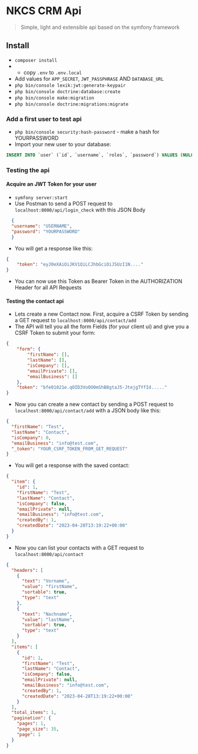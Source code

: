 # NKCS CRM Api
> Simple, light and extensible api based on the symfony framework

## Install
- ``composer install``
- - copy `.env` to ``.env.local``
- Add values for ``APP_SECRET``, ``JWT_PASSPHRASE`` AND ``DATABASE_URL``
- ``php bin/console lexik:jwt:generate-keypair``
- ``php bin/console doctrine:database:create``
- ``php bin/console make:migration``
- ``php bin/console doctrine:migrations:migrate``

### Add a first user to test api
- ``php bin/console security:hash-password`` - make a hash for YOURPASSWORD
- Import your new user to your database:
```SQL
INSERT INTO `user` (`id`, `username`, `roles`, `password`) VALUES (NULL, 'USERNAME', '[]', 'YOURPASSWORDHASH'); 
```

### Testing the api
#### Acquire an JWT Token for your user
- ``symfony server:start``
- Use Postman to send a POST request to ``localhost:8000/api/login_check`` with this JSON Body
```JSON
  {
  "username": "USERNAME",
  "password": "YOURPASSWORD"
  }
```
- You will get a response like this:
```JSON
{
    "token": "eyJ0eXAiOiJKV1QiLCJhbGciOiJSUzI1N...."
}
```
- You can now use this Token as Bearer Token in the AUTHORIZATION Header for all API Requests

#### Testing the contact api

- Lets create a new Contact now. First, acquire a CSRF Token by sending a GET request to ``localhost:8000/api/contact/add``
- The API will tell you all the form Fields (for your client ui) and give you a CSRF Token to submit your form:
```JSON
{
    "form": {
        "firstName": [],
        "lastName": [],
        "isCompany": [],
        "emailPrivate": [],
        "emailBusiness": []
    },
    "token": "bfe01021e.qOID3VoOO0mShB8gtaJ5-JtejgTYfId....."
}
```

- Now you can create a new contact by sending a POST request to ``localhost:8000/api/contact/add`` with a JSON body like this:
```JSON
{
  "firstName": "Test",
  "lastName": "Contact",
  "isCompany": 0,
  "emailBusiness": "info@test.com",
  "_token": "YOUR_CSRF_TOKEN_FROM_GET_REQUEST"
} 
```
- You will get a response with the saved contact:
```JSON
{
  "item": {
    "id": 1,
    "firstName": "Test",
    "lastName": "Contact",
    "isCompany": false,
    "emailPrivate": null,
    "emailBusiness": "info@test.com",
    "createdBy": 1,
    "createdDate": "2023-04-28T13:19:22+00:00"
  }
}
```

- Now you can list your contacts with a GET request to ``localhost:8000/api/contact``
```JSON
{
  "headers": [
    {
      "text": "Vorname",
      "value": "firstName",
      "sortable": true,
      "type": "text"
    },
    {
      "text": "Nachname",
      "value": "lastName",
      "sortable": true,
      "type": "text"
    }
  ],
  "items": [
    {
      "id": 1,
      "firstName": "Test",
      "lastName": "Contact",
      "isCompany": false,
      "emailPrivate": null,
      "emailBusiness": "info@test.com",
      "createdBy": 1,
      "createdDate": "2023-04-28T13:19:22+00:00"
    }
  ],
  "total_items": 1,
  "pagination": {
    "pages": 1,
    "page_size": 35,
    "page": 1
  }
}
```